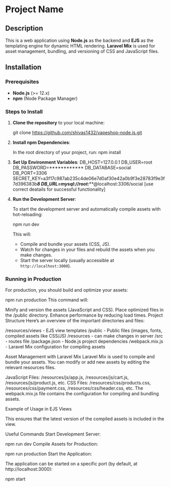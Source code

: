 # Project Name

## Description
This is a web application using **Node.js** as the backend and **EJS** as the templating engine for dynamic HTML rendering. **Laravel Mix** is used for asset management, bundling, and versioning of CSS and JavaScript files.

## Installation

### Prerequisites
- **Node.js** (>= 12.x)
- **npm** (Node Package Manager)

### Steps to Install

1. **Clone the repository** to your local machine:

    git clone https://github.com/shivas1432/vapeshop-node.js.git
2. **Install npm Dependencies**:

    In the root directory of your project, run:
    npm install
    

3. **Set Up Environment Variables**:
     DB_HOST=127.0.0.1
DB_USER=root
DB_PASSWORD=************
DB_DATABASE=social
DB_PORT=3306
SECRET_KEY=a3f17c987ab235c4de06e7d0af30e42a0b9f3e28783f9e3f7d396383b*******8
DB_URL=mysql://root:*********@localhost:3306/social
[use correct deatails for successful functionality]

4. **Run the Development Server**:

    To start the development server and automatically compile assets with hot-reloading:


    npm run dev
   

    This will:
    - Compile and bundle your assets (CSS, JS).
    - Watch for changes in your files and rebuild the assets when you make changes.
    - Start the server locally (usually accessible at `http://localhost:3000`).

### Running in Production

For production, you should build and optimize your assets:

npm run production
This command will:

Minify and version the assets (JavaScript and CSS).
Place optimized files in the /public directory.
Enhance performance by reducing load times.
Project Structure
Here’s an overview of the important directories and files:

/resources/views      - EJS view templates
/public               - Public files (images, fonts, compiled assets like CSS/JS)
/resources            - can make changes in server
/src                  - routes file
/package.json         - Node.js project dependencies
/webpack.mix.js       - Laravel Mix configuration for compiling assets

Asset Management with Laravel Mix
Laravel Mix is used to compile and bundle your assets. You can modify or add new assets by editing the relevant resources files.

JavaScript Files: /resources/js/app.js, /resources/js/cart.js, /resources/js/product.js, etc.
CSS Files: /resources/css/products.css, /resources/css/payment.css, /resources/css/header.css, etc.
The webpack.mix.js file contains the configuration for compiling and bundling assets.

Example of Usage in EJS Views

<head>
    <link rel="stylesheet" href="{{ mix('/css/app.css') }}">
</head>

<body>
    <script src="{{ mix('/js/app.js') }}"></script>
</body>
This ensures that the latest version of the compiled assets is included in the view.

Useful Commands
Start Development Server:

npm run dev
Compile Assets for Production:

npm run production
Start the Application:

The application can be started on a specific port (by default, at http://localhost:3000):

npm start

